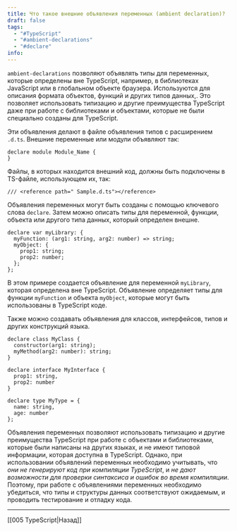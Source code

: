```yaml
---
title: Что такое внешние объявления переменных (ambient declaration)?
draft: false
tags:
  - "#TypeScript"
  - "#ambient-declarations"
  - "#declare"
info:
---
```

`ambient-declarations` позволяют объявлять типы для переменных, которые определены вне TypeScript, например, в библиотеках JavaScript или в глобальном объекте браузера. Используются для описания формата объектов, функций и других типов данных,. Это позволяет использовать типизацию и другие преимущества TypeScript даже при работе с библиотеками и объектами, которые не были специально созданы для TypeScript.

Эти объявления делают в файле объявления типов с расширением `.d.ts`. Внешние переменные или модули объявляют так:  

```tsx
declare module Module_Name {
}
```
  
Файлы, в которых находится внешний код, должны быть подключены в TS-файле, использующем их, так:  
  
```tsx
/// <reference path=" Sample.d.ts"></reference>
```

Объявления переменных могут быть созданы с помощью ключевого слова `declare`. Затем можно описать типы для переменной, функции, объекта или другого типа данных, который определен внешне.

```tsx
declare var myLibrary: {
  myFunction: (arg1: string, arg2: number) => string;
  myObject: {
    prop1: string;
    prop2: number;
  };
};
```

В этом примере создается объявление для переменной `myLibrary`, которая определена вне TypeScript. Объявление определяет типы для функции `myFunction` и объекта `myObject`, которые могут быть использованы в TypeScript коде.

Также можно создавать объявления для классов, интерфейсов, типов и других конструкций языка.

```tsx
declare class MyClass {
  constructor(arg1: string);
  myMethod(arg2: number): string;
}

declare interface MyInterface {
  prop1: string,
  prop2: number
}

declare type MyType = {
  name: string,
  age: number
};
```

Объявления переменных позволяют использовать типизацию и другие преимущества TypeScript при работе с объектами и библиотеками, которые были написаны на других языках, и не имеют типовой информации, которая доступна в TypeScript. Однако, при использовании объявлений переменных необходимо учитывать, что *они не генерируют код при компиляции TypeScript*, и *не дают возможности для проверки синтаксиса и ошибок во время компиляции*. Поэтому, при работе с объявлениями переменных необходимо убедиться, что типы и структуры данных соответствуют ожидаемым, и проводить тестирование и отладку кода.

_____

[[005 TypeScript|Назад]]